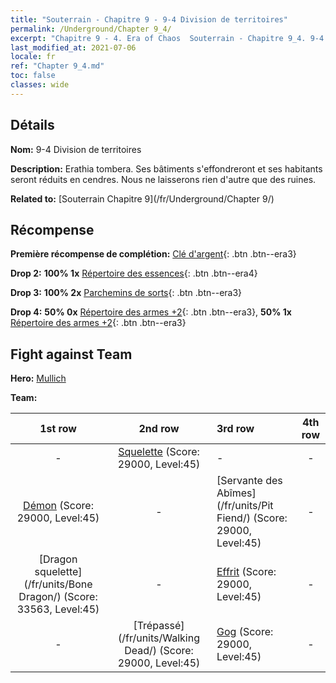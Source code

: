 ```yaml
---
title: "Souterrain - Chapitre 9 - 9-4 Division de territoires"
permalink: /Underground/Chapter 9_4/
excerpt: "Chapitre 9 - 4. Era of Chaos  Souterrain - Chapitre 9_4. 9-4 Division de territoires"
last_modified_at: 2021-07-06
locale: fr
ref: "Chapter 9_4.md"
toc: false
classes: wide
---
```


## Détails

 **Nom:** 9-4 Division de territoires

 **Description:** Erathia tombera. Ses bâtiments s'effondreront et ses habitants seront réduits en cendres. Nous ne laisserons rien d'autre que des ruines.

 **Related to:** [Souterrain Chapitre 9](/fr/Underground/Chapter 9/)

## Récompense

 **Première récompense de complétion:** [Clé d'argent](/ItemsFR/con_693/){: .btn .btn--era3}

 **Drop 2:** **100% 1x** [Répertoire des essences](/ItemsFR/mat_39/){: .btn .btn--era4}

 **Drop 3:** **100% 2x** [Parchemins de sorts](/ItemsFR/con_694/){: .btn .btn--era3}

 **Drop 4:** **50% 0x** [Répertoire des armes +2](/ItemsFR/mat_32/){: .btn .btn--era3}, **50% 1x** [Répertoire des armes +2](/ItemsFR/mat_32/){: .btn .btn--era3}


## Fight against Team
 **Hero:** [Mullich](/fr/heroes/Mullich/)

 **Team:**


  | 1st row | 2nd row | 3rd row | 4th row |
  |:----:|:----:|:----|:----:|
  | - | [Squelette](/fr/units/Skeleton/) (Score: 29000, Level:45)  | - | - |
  | [Démon](/fr/units/Demon/) (Score: 29000, Level:45)  | - | [Servante des Abîmes](/fr/units/Pit Fiend/) (Score: 29000, Level:45)  | - |
  | [Dragon squelette](/fr/units/Bone Dragon/) (Score: 33563, Level:45)  | - | [Effrit](/fr/units/Efreeti/) (Score: 29000, Level:45)  | - |
  | - | [Trépassé](/fr/units/Walking Dead/) (Score: 29000, Level:45)  | [Gog](/fr/units/Gog/) (Score: 29000, Level:45)  | - |


